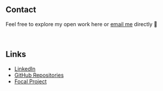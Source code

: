 ## Contact
Feel free to explore my open work here or [email me](mailto:iaan.e.jo@gmail.com) directly 👋

<br>
<!-- <br> -->

## Links
* [LinkedIn](https://www.linkedin.com/in/iaanjohnston/)
* [GitHub Repositories](https://github.com/double-slide?tab=repositories)
* [Focal Project](http://www.focal-project.ca)

